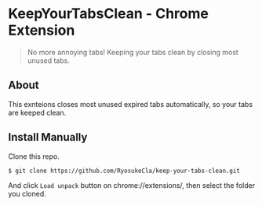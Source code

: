 # KeepYourTabsClean - Chrome Extension

> No more annoying tabs! Keeping your tabs clean by closing most unused tabs.

## About

This exnteions closes most unused expired tabs automatically, so your tabs are keeped clean.

## Install Manually

Clone this repo.

```
$ git clone https://github.com/RyosukeCla/keep-your-tabs-clean.git
```

And click `Load unpack` button on chrome://extensions/, then select the folder you cloned.